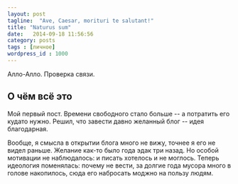 ```yaml
---
layout: post
tagline:  "Ave, Caesar, morituri te salutant!"
title: "Naturus sum"
date:   2014-09-18 11:56:56
category: posts
tags : [личное]
wordpress_id : 1000
---
```


Алло-Алло. Проверка связи.

## О чём всё это
Мой первый пост. Времени свободного стало больше -- а потратить его кудато нужно. Решил, что завести давно желанный блог -- идея благодарная.

Вообще, я смысла в открытии блога много не вижу, точнее я его не видел раньше. Желание как-то было года эдак три назад. Но особой мотивации не наблюдалось: и писать хотелось и не моглось.
Теперь идеология поменялась: почему не вести, за долгие года мусора много в голове накопилось, сюда его набросать моджно на пользу людям.